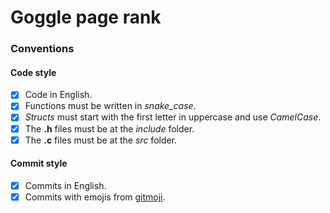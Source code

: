 # Goggle page rank

### Conventions

#### Code style
- [x] Code in English.
- [x] Functions must be written in *snake_case*.
- [x] _Structs_ must start with the first letter in uppercase and use _CamelCase_.
- [x] The **.h** files must be at the *include* folder.
- [x] The **.c** files must be at the _src_ folder.

#### Commit style
- [x] Commits in English.
- [x] Commits with emojis from [gitmoji](https://gitmoji.dev/).
